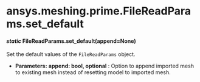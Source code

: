 # ansys.meshing.prime.FileReadParams.set_default



#### *static* FileReadParams.set_default(append=None)

Set the default values of the `FileReadParams` object.

* **Parameters:**
  **append: bool, optional**
  : Option to append imported mesh to existing mesh instead of resetting model to imported mesh.

<!-- !! processed by numpydoc !! -->
